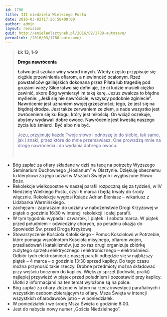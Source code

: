 ```yaml
---
id: 1790
title: III niedziela Wielkiego Postu
date: 2016-03-02T17:26:50+00:00
author: admin
layout: revision
guid: http://anielaolsztynek.pl/2016/02/1788-autosave/
permalink: /2016/03/1788-autosave/
---
```

> **Łk 13, 1-9**
> 
> <span style="color: #000000;"><strong>Droga nawrócenia</strong></span>
> 
> <span style="color: #000000;">Łatwo jest szukać winy wśród innych. Wtedy często przypisuje się ciężkie przewinienia ofiarom, a niewinność ocalonym. Rzeź powstańców galilejskich dokonana przez Piłata lub tragedię pod gruzami wieży Siloe łatwo się definiuje, że ci ludzie musieli ciężko zawinić, skoro Bóg wymierzył im taką karę. Jezus zwalcza to błędne myślenie: &#8222;Jeśli się nie nawrócicie, wszyscy podobnie zginiecie&#8221;. Nawrócenie jest uznaniem swojej grzeszności; tego, że jest się na błędnej drodze. Jest także zerwaniem ze złem, a nade wszystko jest zwróceniem się ku Bogu, który jest miłością. On wciąż oczekuje, abyśmy wydawali dobre owoce. Nawrócenie jest kwestią naszego życia lub śmierci. Być albo nie być.</span>
> 
> <span style="color: #666699;">Jezu, przyjmuję każde Twoje słowo i odnoszę je do siebie, tak samo, jak i znaki, przez które do mnie przemawiasz. One prowadzą mnie na drogę nawrócenia i do wydania dobrego owocu.</span>
> 
> <span style="color: #666699;"><br /> </span>

  * Bóg zapłać za ofiary składane w dziś na tacę na potrzeby Wyższego Seminarium Duchownego &#8222;Hosianum&#8221; w Olsztynie. Dziękuję obecnemu tu klerykowi za jego udział w Mszach Świętych i wygłoszone Słowo Boże.
  * Rekolekcje wielkopostne w naszej parafii rozpoczną się za tydzień, w IV Niedzielę Wielkiego Postu, czyli 6 marca i będą trwały do środy włącznie. Rekolekcje wygłosi Ksiądz Adrian Bieniasz &#8211; wikariusz z Lidzbarka Warmińskiego.
  * zachęcam i zapraszam do udziału w nabożeństwie Drogi Krzyżowej w piątek o godzinie 16:30 w intencji rekolekcji i całej parafii.
  * W tym tygodniu wypada I czwartek, I piątek i I sobota marca. W piątek przed południem &#8211; odwiedziny chorych, po południu okazja do Spowiedzi Św. przed Drogą Krzyżową.
  * Stowarzyszenie Kościoła Katolickiego &#8211; Pomoc Kościołowi w Potrzebie, które pomaga wspólnotom Kościoła misyjnego, ofiarom wojen, prześladowań i kataklizmów, już po raz drugi organizuje zbiórkę zużytego sprzętu elektrycznego i elektronicznego &#8211; elektrośmieci. Odbiór tych elektrośmieci z naszej parafii odbędzie się w najbliższy piątek &#8211; 4 marca &#8211; o godzinie 13:30 sprzed kaplicy. Do tego czasu można przynosić takie rzeczy. Drobne przedmioty można składować przy wejściu bocznym do kaplicy. Większy sprzęt (lodówki, pralki) najlepiej przywieźć w piątek przed południem i pozostawić przy kaplicy. Ulotki z informacjami na ten temat wyłożone są na półce.
  * Bóg zapłać za ofiary złożone w lutym na rzecz inwestycji parafialnych i wszystkim osobom zbierającym te ofiary. Msza Święta w intencji wszystkich ofiarodawców jutro &#8211; w poniedziałek.
  * W poniedziałek i we środę Msza Święta o godzinie 8:00.
  * Jest do nabycia nowy numer &#8222;Gościa Niedzielnego&#8221;.